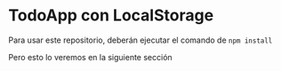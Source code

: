 # TodoApp con LocalStorage

Para usar este repositorio, deberán ejecutar el comando de ```npm install```

Pero esto lo veremos en la siguiente sección

